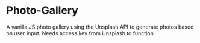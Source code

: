 # Photo-Gallery
A vanilla JS photo gallery using the Unsplash API
to generate photos based on user input.
Needs access key from Unsplash to function.
